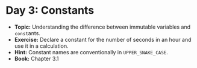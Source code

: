 # Day 3: Constants

- **Topic:** Understanding the difference between immutable variables and `const`ants.
- **Exercise:** Declare a constant for the number of seconds in an hour and use it in a calculation.
- **Hint:** Constant names are conventionally in `UPPER_SNAKE_CASE`.
- **Book:** Chapter 3.1